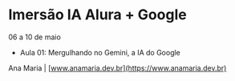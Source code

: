 # Imersão IA Alura + Google
06 a 10 de maio

- Aula 01: Mergulhando no Gemini, a IA do Google

Ana Maria | [www.anamaria.dev.br](https://www.anamaria.dev.br)

